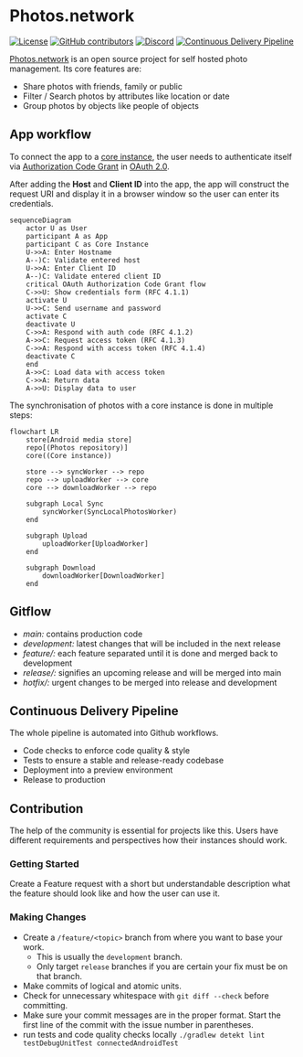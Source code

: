 # Photos.network

[![License](https://img.shields.io/github/license/photos-network/android)](./LICENSE.md)
[![GitHub contributors](https://img.shields.io/github/contributors/photos-network/android?color=success)](https://github.com/photos-network/android/graphs/contributors)
[![Discord](https://img.shields.io/discord/793235453871390720)](https://discord.gg/dGFDpmWp46)
[![Continuous Delivery Pipeline](https://github.com/photos-network/android/actions/workflows/continuous-delivery-pipeline.yml/badge.svg)](https://github.com/photos-network/android/actions/workflows/continuous-delivery-pipeline.yml)


[Photos.network](https://photos.network) is an open source project for self hosted photo management.
Its core features are:

- Share photos with friends, family or public
- Filter / Search photos by attributes like location or date
- Group photos by objects like people of objects

## App workflow
To connect the app to a [core instance](https://github.com/photos-network/core), 
the user needs to authenticate itself via [Authorization Code Grant](https://www.oauth.com/oauth2-servers/server-side-apps/authorization-code/) in [OAuth 2.0](https://datatracker.ietf.org/doc/html/rfc6749).

After adding the **Host** and **Client ID** into the app, the app will construct the request URI
and display it in a browser window so the user can enter its credentials.
```mermaid
sequenceDiagram
    actor U as User
    participant A as App
    participant C as Core Instance
    U->>A: Enter Hostname
    A--)C: Validate entered host
    U->>A: Enter Client ID
    A--)C: Validate entered client ID
    critical OAuth Authorization Code Grant flow
    C->>U: Show credentials form (RFC 4.1.1)
    activate U
    U->>C: Send username and password
    activate C
    deactivate U
    C->>A: Respond with auth code (RFC 4.1.2)
    A->>C: Request access token (RFC 4.1.3)
    C->>A: Respond with access token (RFC 4.1.4)
    deactivate C
    end
    A->>C: Load data with access token
    C->>A: Return data
    A->>U: Display data to user
```

The synchronisation of photos with a core instance is done in multiple steps:
```mermaid
flowchart LR
    store[Android media store]
    repo[(Photos repository)]
    core((Core instance))

    store --> syncWorker --> repo
    repo --> uploadWorker --> core
    core --> downloadWorker --> repo
    
    subgraph Local Sync
        syncWorker(SyncLocalPhotosWorker)
    end

    subgraph Upload
        uploadWorker[UploadWorker]
    end 

    subgraph Download
        downloadWorker[DownloadWorker]
    end
```

## Gitflow
- *main:* contains production code
- *development:* latest changes that will be included in the next release
- *feature/:* each feature separated until it is done and merged back to development
- *release/:* signifies an upcoming release and will be merged into main
- *hotfix/:* urgent changes to be merged into release and development

## Continuous Delivery Pipeline
The whole pipeline is automated into Github workflows.

- Code checks to enforce code quality & style
- Tests to ensure a stable and release-ready codebase
- Deployment into a preview environment
- Release to production

## Contribution
The help of the community is essential for projects like this. Users have different requirements and perspectives how their instances should work.

### Getting Started

Create a Feature request with a short but understandable description what the feature should look like and how the user can use it.

### Making Changes

* Create a `/feature/<topic>` branch from where you want to base your work.
  * This is usually the `development` branch.
  * Only target `release` branches if you are certain your fix must be on that branch.
* Make commits of logical and atomic units.
* Check for unnecessary whitespace with `git diff --check` before committing.
* Make sure your commit messages are in the proper format. Start the first
  line of the commit with the issue number in parentheses.
* run tests and code quality checks locally ```./gradlew detekt lint testDebugUnitTest connectedAndroidTest```
